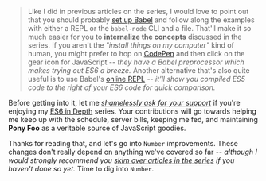 > Like I did in previous articles on the series, I would love to point out that you should probably [set up Babel][1] and follow along the examples with either a REPL or the `babel-node` CLI and a file. That'll make it so much easier for you to **internalize the concepts** discussed in the series. If you aren't the _"install things on my computer"_ kind of human, you might prefer to hop on [CodePen][2] and then click on the gear icon for JavaScript -- _they have a Babel preprocessor which makes trying out ES6 a breeze._ Another alternative that's also quite useful is to use Babel's [online REPL][3] _-- it'll show you compiled ES5 code to the right of your ES6 code for quick comparison._

Before getting into it, let me [_shamelessly ask for your support_][4] if you're enjoying my [ES6 in Depth][5] series. Your contributions will go towards helping me keep up with the schedule, server bills, keeping me fed, and maintaining **Pony Foo** as a veritable source of JavaScript goodies.

Thanks for reading that, and let's go into `Number` improvements. These changes don't really depend on anything we've covered so far _-- although I would strongly recommend you [skim over articles in the series][5] if you haven't done so yet._ Time to dig into `Number`.

[1]: /articles/universal-react-babel#setting-up-babel
[2]: http://codepen.io/
[3]: http://babeljs.io/repl/
[4]: https://www.patreon.com/bevacqua
[5]: /articles/tagged/es6-in-depth
